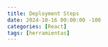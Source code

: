 ```yaml
---
title: Deployment Steps
date: 2024-10-16 00:00:00 -100
categories: [React]
tags: [herramientas]
---
```


